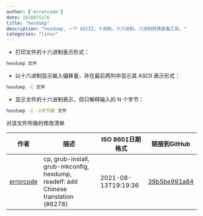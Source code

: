 ```yaml
---
author: ['errorcode']
date: 1628875176
title: "hexdump"
description: "hexdump, 一个 ASCII，十进制，十六进制，八进制转换查看工具。"
categories: "linux"
---
```

- 打印文件的十六进制表示形式：

```bash
hexdump 文件
```

- 以十六进制显示输入偏移量，并在最后两列中显示其 ASCII 表示形式：

```bash
hexdump -C 文件
```

- 显示文件的十六进制表示，但只解释输入的 N 个字节：

```bash
hexdump -C -n字节数 文件
```
对该文件所做的修改清单


作者 | 描述 | ISO 8601日期格式 | 链接到GitHub
------|-----|-----|-----
[errorcode](mailto:errorcode7@qq.com) | cp, grub-install, grub-mkconfig, hexdump, readelf: add Chinese translation (#6278) | 2021-08-13T19:19:36 | [39b5be991a84](https://github.com/tldr-pages/tldr/commit/39b5be991a84323b8fa746ce688cf044240b9752)

